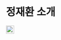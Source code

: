 # 정재환 소개

<!-- Badge -->
<a href="https://www.instagram.com/jo_ojaehwan/">
  <img align="left" alt="JungJaeHwan's Instagram" width="22px" src="https://raw.githubusercontent.com/hussainweb/hussainweb/main/icons/instagram.png" />
</a>
